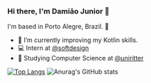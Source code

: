 ### Hi there, I'm Damião Junior 👋
I'm based in Porto Alegre, Brazil. 📍

- 🌱 I’m currently improving my Kotlin skills.
- 💻 Intern at [@softdesign](https://www.instagram.com/softdesignbrasil/)
- 📕 Studying Computer Science at [@uniritter](https://www.uniritter.edu.br/)

[![Top Langs](https://github-readme-stats.vercel.app/api/top-langs/?username=anurajdamiao&layout=compact&show_icons=true&theme=tokyonight)](https://github.com/anuraghazra/github-readme-stats)
![Anurag's GitHub stats](https://github-readme-stats.vercel.app/api?username=ajdamiao&show_icons=true&theme=tokyonight)
